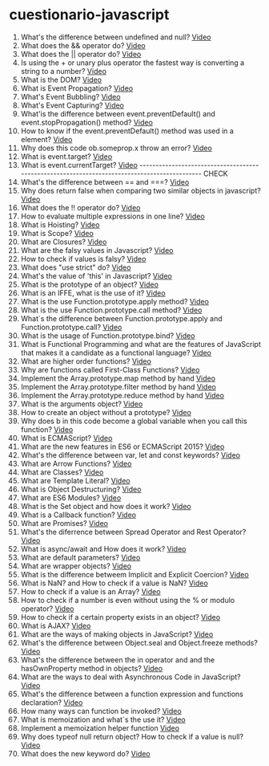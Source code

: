 # cuestionario-javascript

1. What's the difference between undefined and null? [Video](https://www.youtube.com/watch?v=xYea52oGVmM)
2. What does the && operator do? [Video](https://www.youtube.com/watch?v=uAdVUFUISMU)
3. What does the || operator do? [Video](https://www.youtube.com/watch?v=B40i5OlMX30)
4. Is using the + or unary plus operator the fastest way is converting a string to a number? [Video](-)
5. What is the DOM? [Video](-)
6. What is Event Propagation? [Video](-)  
7. What's Event Bubbling? [Video](-)  
8. What's Event Capturing? [Video](-)  
9. What'is the difference between event.preventDefault() and event.stopPropagation() method? [Video](-)  
10. How to know if the event.preventDefault() method was used in a element? [Video](-)  
11. Why does this code ob.someprop.x throw an error? [Video](-)
12. What is event.target? [Video](-)
13. What is event.currentTarget? [Video](-) --------------------------------------------------------------------------------------------- CHECK
14. What's the difference between == and ===? [Video](-)
15. Why does return false when comparing two similar objects in javascript? [Video](-)
16. What does the !! operator do? [Video](-)
17. How to evaluate multiple expressions in one line? [Video](-)
18. What is Hoisting? [Video](-)
19. What is Scope? [Video](-)
20. What are Closures? [Video](-)
21. What are the falsy values in Javascript? [Video](-)
22. How to check if values is falsy? [Video](-)
23. What does "use strict" do? [Video](-)
24. What's the value of 'this' in Javascript? [Video](-)
25. What is the prototype of an object? [Video](-)
26. What is an IFFE, what is the use of it? [Video](-)
27. What is the use Function.prototype.apply method? [Video](-)
28. What is the use Function.prototype.call method? [Video](-)
29. What´s the difference between Function.prototype.apply and Function.prototype.call? [Video](-)
30. What is the usage of Function.prototype.bind? [Video](-)
31. What is Functional Programming and what are the features of JavaScript that makes it a candidate as a functional language? [Video](-)
32. What are higher order functions? [Video](-)
33. Why are functions called First-Class Functions? [Video](-)
34. Implement the Array.prototype.map method by hand [Video](-)
35. Implement the Array.prototype.filter method by hand [Video](-)
36. Implement the Array.prototype.reduce method by hand [Video](-)
37. What is the arguments object? [Video](-)
38. How to create an object without a prototype? [Video](-)
39. Why does b in this code become a global variable when you call this function? [Video](-)
40. What is ECMAScript? [Video](-)
41. What are the new features in ES6 or ECMAScript 2015? [Video](-)
42. What's the difference between var, let and const keywords? [Video](-)
43. What are Arrow Functions? [Video](-)
44. What are Classes? [Video](-)
45. What are Template Literal? [Video](-)
46. What is Object Destructuring? [Video](-)
47. What are ES6 Modules? [Video](-)
48. What is the Set object and how does it work? [Video](-)
49. What is a Callback function? [Video](-)
50. What are Promises? [Video](-)
51. What's the diferrence between Spread Operator and Rest Operator? [Video](-)
52. What is async/await and How does it work? [Video](-)
53. What are default parameters? [Video](-)
54. What are wrapper objects? [Video](-)
55. What is the difference betweem Implicit and Explicit Coercion? [Video](-)
56. What is NaN? and How to check if a value is NaN? [Video](-)
57. How to check if a value is an Array? [Video](-)
58. How to check if a number is even without using the % or modulo operator? [Video](-)
59. How to check if a certain property exists in an object? [Video](-)
60. What is AJAX? [Video](-)
61. What are the ways of making objects in JavaScript? [Video](-)
62. What's the difference between Object.seal and Object.freeze methods? [Video](-)
63. What's the difference between the in operator and and the hasOwnProperty method in objects? [Video](-)
64. What are the ways to deal with Asynchronous Code in JavaScript? [Video](-)
65. What's the difference between a function expression and functions declaration? [Video](-)
66. How many ways can function be invoked? [Video](-)
67. What is memoization and what´s the use it? [Video](-)
68. Implement a memoization helper function [Video](-)
69. Why does typeof null return object? How to check if a value is null? [Video](-)
70. What does the new keyword do? [Video](-)
